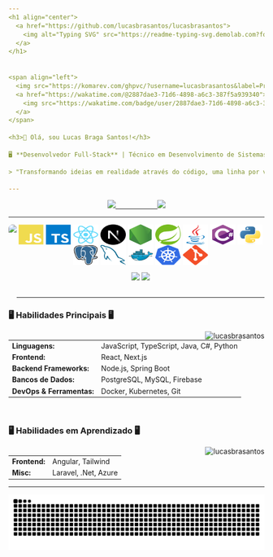 ```yaml
---
<h1 align="center">
  <a href="https://github.com/lucasbrasantos/lucasbrasantos">
    <img alt="Typing SVG" src="https://readme-typing-svg.demolab.com?font=Chakra+Petch&size=38&duration=4000&pause=700&color=13F7E5&background=98E8FF00&center=true&vCenter=true&random=false&width=1012&height=64&lines=Hello+there!+%F0%9F%91%8B;I'm+Lucas+Braga+Santos+%F0%9F%91%A8%E2%80%8D%F0%9F%92%BB">
  </a>
</h1>


<span align="left">
  <img src="https://komarev.com/ghpvc/?username=lucasbrasantos&label=Profile%20views&color=0e75b6&style=flat" alt="lucasbrasantos" />
  <a href="https://wakatime.com/@2887dae3-71d6-4898-a6c3-387f5a939340">
    <img src="https://wakatime.com/badge/user/2887dae3-71d6-4898-a6c3-387f5a939340.svg" alt="Total time coded since Jun 12 2024" />
  </a>
</span>

<h3>👋 Olá, sou Lucas Braga Santos!</h3>

🖥️ **Desenvolvedor Full-Stack** | Técnico em Desenvolvimento de Sistemas 🖥️

> "Transformando ideias em realidade através do código, uma linha por vez. 🚀"

---
```


<a href="https://github.com/lucasbrasantos">
  <div align="center">
      <img height="160em" src="https://github-readme-stats.vercel.app/api?username=lucasbrasantos&show_icons=true&theme=blue-green&count_private=true&include_all_commits=true"/>
      &nbsp;&nbsp;&nbsp;&nbsp;&nbsp;&nbsp;&nbsp;&nbsp;&nbsp;&nbsp;&nbsp;&nbsp;&nbsp;&nbsp;&nbsp;&nbsp;&nbsp;&nbsp;&nbsp;
      <img height="160em" src="https://github-readme-stats.vercel.app/api/top-langs/?username=lucasbrasantos&layout=compact&langs_count=8&theme=blue-green"/>    
  </div>
</a>
  
---

<img align="left" height="150" style="border-radius:50px;" src="coding-dog.gif">

<p align="center">
    <!-- JavaScript and Frameworks -->
    <img align="center" height="40" width="50" src="https://raw.githubusercontent.com/devicons/devicon/master/icons/javascript/javascript-plain.svg">
    <img align="center" height="40" width="50" src="https://raw.githubusercontent.com/devicons/devicon/master/icons/typescript/typescript-original.svg">
    <img align="center" height="40" width="50" src="https://raw.githubusercontent.com/devicons/devicon/master/icons/react/react-original.svg">
    <img align="center" height="40" width="50" src="https://raw.githubusercontent.com/devicons/devicon/master/icons/nextjs/nextjs-original.svg">
    <!-- Backend -->
    <img align="center" height="40" width="50" src="https://raw.githubusercontent.com/devicons/devicon/master/icons/nodejs/nodejs-original.svg">
    <img align="center" height="40" width="50" src="https://raw.githubusercontent.com/devicons/devicon/master/icons/spring/spring-original.svg">
    <img align="center" height="40" width="50" src="https://raw.githubusercontent.com/devicons/devicon/master/icons/java/java-original.svg">
    <img align="center" height="40" width="50" src="https://raw.githubusercontent.com/devicons/devicon/master/icons/csharp/csharp-original.svg">
    <img align="center" height="40" width="50" src="https://raw.githubusercontent.com/devicons/devicon/master/icons/python/python-original.svg">
    <!-- Databases -->
    <img align="center" height="40" width="50" src="https://raw.githubusercontent.com/devicons/devicon/master/icons/postgresql/postgresql-original.svg">
    <img align="center" height="40" width="50" src="https://raw.githubusercontent.com/devicons/devicon/master/icons/mysql/mysql-original.svg">
    <!-- DevOps & Tools -->
    <img align="center" height="40" width="50" src="https://raw.githubusercontent.com/devicons/devicon/master/icons/docker/docker-original.svg">
    <img align="center" height="40" width="50" src="https://raw.githubusercontent.com/devicons/devicon/master/icons/kubernetes/kubernetes-plain.svg">
    <img align="center" height="40" width="50" src="https://raw.githubusercontent.com/devicons/devicon/master/icons/git/git-original.svg">
</p>




<p align="center">
    <a href="https://www.linkedin.com/in/lucasbrasantos/" target="_blank"><img src="https://img.shields.io/badge/-LinkedIn-%230077B5?style=for-the-badge&logo=linkedin&logoColor=white" target="_blank"></a>
    <a href="mailto:lucasbrasantos@gmail.com" target="_blank"><img src="https://img.shields.io/badge/Gmail-D14836?style=for-the-badge&logo=gmail&logoColor=white" target="_blank"></a>
</p>


##
---

<div align="left">
  
  ### 🖥️ **Habilidades Principais** 🖥️
  <img align="right" src="https://github-profile-trophy.vercel.app/?username=lucasbrasantos&theme=darkhub&row=1&column=3" alt="lucasbrasantos" />
  
  <table>
    <tr>
        <td><strong>Linguagens:</strong></td>
        <td>JavaScript, TypeScript, Java, C#, Python</td>
    </tr>
    <tr>
        <td><strong>Frontend:</strong></td>
        <td>React, Next.js</td>
    </tr>
    <tr>
        <td><strong>Backend Frameworks:</strong></td>
        <td>Node.js, Spring Boot</td>
    </tr>
    <tr>
        <td><strong>Bancos de Dados:</strong></td>
        <td>PostgreSQL, MySQL, Firebase</td>
    </tr>
    <tr>
        <td><strong>DevOps & Ferramentas:</strong></td>
        <td>Docker, Kubernetes, Git</td>
    </tr>
</table>


</div>
<br>
<div align="left">

  ### 🖥️ **Habilidades em Aprendizado** 🖥️
  <img align="right" src="https://github-readme-stats.vercel.app/api/wakatime?username=lucasbrasantos&langs_count=6&theme=blue-green" alt="lucasbrasantos" />
  
  <table>
    <tr>
      <td><strong>Frontend:</strong></td>
      <td>Angular, Tailwind</td>
    </tr>
    <tr>
      <td><strong>Misc:</strong></td>
      <td>Laravel, .Net, Azure</td>
    </tr>
  </table>
</div>




---
<div align="center">
<picture>
  <source
    media="(prefers-color-scheme: dark)"
    srcset="https://raw.githubusercontent.com/lucasbrasantos/lucasbrasantos/output/github-contribution-grid-snake-dark.svg"
  />
  <source
    media="(prefers-color-scheme: light)"
    srcset="https://raw.githubusercontent.com/lucasbrasantos/lucasbrasantos/output/github-contribution-grid-snake.svg"
  />
  <img
    alt="github contribution grid snake animation"
    src="https://raw.githubusercontent.com/lucasbrasantos/lucasbrasantos/output/github-contribution-grid-snake.svg"
  />
</picture>

</div>

